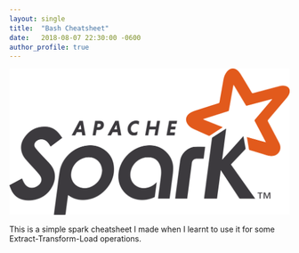 ```yaml
---
layout: single
title:  "Bash Cheatsheet"
date:   2018-08-07 22:30:00 -0600
author_profile: true
---
```




![](images/Apache_Spark_logo.png)

This is a simple spark cheatsheet I made when I learnt to use it for some Extract-Transform-Load operations.


```py

```
